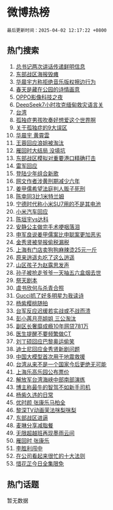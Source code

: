 # 微博热榜

`最后更新时间：2025-04-02 12:17:22 +0800`

## 热门搜索

1. [总书记两次讲话传递鲜明信息](https://m.weibo.cn/search?containerid=100103type%3D1%26t%3D10%26q%3D%23%E6%80%BB%E4%B9%A6%E8%AE%B0%E4%B8%A4%E6%AC%A1%E8%AE%B2%E8%AF%9D%E4%BC%A0%E9%80%92%E9%B2%9C%E6%98%8E%E4%BF%A1%E6%81%AF%23&stream_entry_id=51&isnewpage=1&extparam=seat%3D1%26cate%3D10103%26stream_entry_id%3D51%26c_type%3D51%26filter_type%3Drealtimehot%26q%3D%2523%25E6%2580%25BB%25E4%25B9%25A6%25E8%25AE%25B0%25E4%25B8%25A4%25E6%25AC%25A1%25E8%25AE%25B2%25E8%25AF%259D%25E4%25BC%25A0%25E9%2580%2592%25E9%25B2%259C%25E6%2598%258E%25E4%25BF%25A1%25E6%2581%25AF%2523%26pos%3D0%26dgr%3D0%26display_time%3D1743567441%26pre_seqid%3D174356744101701448650141)
1. [东部战区海报毁瘫](https://m.weibo.cn/search?containerid=100103type%3D1%26t%3D10%26q%3D%23%E4%B8%9C%E9%83%A8%E6%88%98%E5%8C%BA%E6%B5%B7%E6%8A%A5%E6%AF%81%E7%98%AB%23&stream_entry_id=31&isnewpage=1&extparam=seat%3D1%26cate%3D5001%26stream_entry_id%3D31%26pos%3D0%26lcate%3D5001%26realpos%3D1%26flag%3D1%26band_rank%3D1%26filter_type%3Drealtimehot%26q%3D%2523%25E4%25B8%259C%25E9%2583%25A8%25E6%2588%2598%25E5%258C%25BA%25E6%25B5%25B7%25E6%258A%25A5%25E6%25AF%2581%25E7%2598%25AB%2523%26c_type%3D31%26dgr%3D0%26display_time%3D1743567441%26pre_seqid%3D174356744101701448650141)
1. [华晨宇方称拒绝音乐版权擦边行为](https://m.weibo.cn/search?containerid=100103type%3D1%26t%3D10%26q%3D%23%E5%8D%8E%E6%99%A8%E5%AE%87%E6%96%B9%E7%A7%B0%E6%8B%92%E7%BB%9D%E9%9F%B3%E4%B9%90%E7%89%88%E6%9D%83%E6%93%A6%E8%BE%B9%E8%A1%8C%E4%B8%BA%23&stream_entry_id=31&isnewpage=1&extparam=seat%3D1%26cate%3D5001%26stream_entry_id%3D31%26pos%3D1%26lcate%3D5001%26realpos%3D2%26flag%3D1%26band_rank%3D2%26filter_type%3Drealtimehot%26q%3D%2523%25E5%258D%258E%25E6%2599%25A8%25E5%25AE%2587%25E6%2596%25B9%25E7%25A7%25B0%25E6%258B%2592%25E7%25BB%259D%25E9%259F%25B3%25E4%25B9%2590%25E7%2589%2588%25E6%259D%2583%25E6%2593%25A6%25E8%25BE%25B9%25E8%25A1%258C%25E4%25B8%25BA%2523%26c_type%3D31%26dgr%3D0%26display_time%3D1743567441%26pre_seqid%3D174356744101701448650141)
1. [春天是藏在公园的诗情画意](https://m.weibo.cn/search?containerid=100103type%3D1%26t%3D10%26q%3D%23%E6%98%A5%E5%A4%A9%E6%98%AF%E8%97%8F%E5%9C%A8%E5%85%AC%E5%9B%AD%E7%9A%84%E8%AF%97%E6%83%85%E7%94%BB%E6%84%8F%23&stream_entry_id=31&isnewpage=1&extparam=seat%3D1%26cate%3D5001%26stream_entry_id%3D31%26pos%3D2%26lcate%3D5001%26realpos%3D3%26flag%3D0%26band_rank%3D3%26filter_type%3Drealtimehot%26q%3D%2523%25E6%2598%25A5%25E5%25A4%25A9%25E6%2598%25AF%25E8%2597%258F%25E5%259C%25A8%25E5%2585%25AC%25E5%259B%25AD%25E7%259A%2584%25E8%25AF%2597%25E6%2583%2585%25E7%2594%25BB%25E6%2584%258F%2523%26c_type%3D31%26dgr%3D0%26display_time%3D1743567441%26pre_seqid%3D174356744101701448650141)
1. [OPPO影像科技之夜](https://m.weibo.cn/search?containerid=100103type%3D1%26t%3D10%26q%3D%23OPPO%E5%BD%B1%E5%83%8F%E7%A7%91%E6%8A%80%E4%B9%8B%E5%A4%9C%23&stream_entry_id=31&isnewpage=1&extparam=seat%3D1%26adid%3D281694%26cate%3D5001%26is_ad_pos%3D1%26stream_entry_id%3D31%26pos%3D3%26lcate%3D5001%26topic_ad%3D1%26band_rank%3D4%26filter_type%3Drealtimehot%26q%3D%2523OPPO%25E5%25BD%25B1%25E5%2583%258F%25E7%25A7%2591%25E6%258A%2580%25E4%25B9%258B%25E5%25A4%259C%2523%26c_type%3D31%26dgr%3D0%26display_time%3D1743567441%26pre_seqid%3D174356744101701448650141)
1. [DeepSeek7小时攻克缅甸救灾语言关](https://m.weibo.cn/search?containerid=100103type%3D1%26t%3D10%26q%3D%23DeepSeek7%E5%B0%8F%E6%97%B6%E6%94%BB%E5%85%8B%E7%BC%85%E7%94%B8%E6%95%91%E7%81%BE%E8%AF%AD%E8%A8%80%E5%85%B3%23&stream_entry_id=31&isnewpage=1&extparam=seat%3D1%26cate%3D5001%26stream_entry_id%3D31%26pos%3D4%26lcate%3D5001%26realpos%3D4%26flag%3D1%26band_rank%3D4%26filter_type%3Drealtimehot%26q%3D%2523DeepSeek7%25E5%25B0%258F%25E6%2597%25B6%25E6%2594%25BB%25E5%2585%258B%25E7%25BC%2585%25E7%2594%25B8%25E6%2595%2591%25E7%2581%25BE%25E8%25AF%25AD%25E8%25A8%2580%25E5%2585%25B3%2523%26c_type%3D31%26dgr%3D0%26display_time%3D1743567441%26pre_seqid%3D174356744101701448650141)
1. [台湾](https://m.weibo.cn/search?containerid=100103type%3D1%26t%3D10%26q%3D%E5%8F%B0%E6%B9%BE&stream_entry_id=31&isnewpage=1&extparam=seat%3D1%26cate%3D5001%26stream_entry_id%3D31%26pos%3D5%26lcate%3D5001%26realpos%3D5%26flag%3D0%26band_rank%3D5%26filter_type%3Drealtimehot%26q%3D%25E5%258F%25B0%25E6%25B9%25BE%26c_type%3D31%26dgr%3D0%26display_time%3D1743567441%26pre_seqid%3D174356744101701448650141)
1. [孤独症男孩吹奏好想爱这个世界啊](https://m.weibo.cn/search?containerid=100103type%3D1%26t%3D10%26q%3D%23%E5%AD%A4%E7%8B%AC%E7%97%87%E7%94%B7%E5%AD%A9%E5%90%B9%E5%A5%8F%E5%A5%BD%E6%83%B3%E7%88%B1%E8%BF%99%E4%B8%AA%E4%B8%96%E7%95%8C%E5%95%8A%23&stream_entry_id=31&isnewpage=1&extparam=seat%3D1%26cate%3D5001%26stream_entry_id%3D31%26pos%3D6%26lcate%3D5001%26realpos%3D6%26flag%3D0%26band_rank%3D6%26filter_type%3Drealtimehot%26q%3D%2523%25E5%25AD%25A4%25E7%258B%25AC%25E7%2597%2587%25E7%2594%25B7%25E5%25AD%25A9%25E5%2590%25B9%25E5%25A5%258F%25E5%25A5%25BD%25E6%2583%25B3%25E7%2588%25B1%25E8%25BF%2599%25E4%25B8%25AA%25E4%25B8%2596%25E7%2595%258C%25E5%2595%258A%2523%26c_type%3D31%26dgr%3D0%26display_time%3D1743567441%26pre_seqid%3D174356744101701448650141)
1. [关于孤独症的9大误区](https://m.weibo.cn/search?containerid=100103type%3D1%26t%3D10%26q%3D%23%E5%85%B3%E4%BA%8E%E5%AD%A4%E7%8B%AC%E7%97%87%E7%9A%849%E5%A4%A7%E8%AF%AF%E5%8C%BA%23&stream_entry_id=31&isnewpage=1&extparam=seat%3D1%26adid%3D281828%26cate%3D5001%26is_ad_pos%3D1%26stream_entry_id%3D31%26pos%3D7%26lcate%3D5001%26band_rank%3D7%26filter_type%3Drealtimehot%26q%3D%2523%25E5%2585%25B3%25E4%25BA%258E%25E5%25AD%25A4%25E7%258B%25AC%25E7%2597%2587%25E7%259A%25849%25E5%25A4%25A7%25E8%25AF%25AF%25E5%258C%25BA%2523%26c_type%3D31%26dgr%3D0%26display_time%3D1743567441%26pre_seqid%3D174356744101701448650141)
1. [华晨宇 黄霄雲](https://m.weibo.cn/search?containerid=100103type%3D1%26t%3D10%26q%3D%E5%8D%8E%E6%99%A8%E5%AE%87+%E9%BB%84%E9%9C%84%E9%9B%B2&stream_entry_id=31&isnewpage=1&extparam=seat%3D1%26cate%3D5001%26stream_entry_id%3D31%26pos%3D8%26lcate%3D5001%26realpos%3D7%26flag%3D1%26band_rank%3D7%26filter_type%3Drealtimehot%26q%3D%25E5%258D%258E%25E6%2599%25A8%25E5%25AE%2587%2520%25E9%25BB%2584%25E9%259C%2584%25E9%259B%25B2%26c_type%3D31%26dgr%3D0%26display_time%3D1743567441%26pre_seqid%3D174356744101701448650141)
1. [王蓉回应浪姐被淘汰](https://m.weibo.cn/search?containerid=100103type%3D1%26t%3D10%26q%3D%E7%8E%8B%E8%93%89%E5%9B%9E%E5%BA%94%E6%B5%AA%E5%A7%90%E8%A2%AB%E6%B7%98%E6%B1%B0&stream_entry_id=31&isnewpage=1&extparam=seat%3D1%26cate%3D5001%26stream_entry_id%3D31%26pos%3D9%26lcate%3D5001%26realpos%3D8%26flag%3D2%26band_rank%3D8%26filter_type%3Drealtimehot%26q%3D%25E7%258E%258B%25E8%2593%2589%25E5%259B%259E%25E5%25BA%2594%25E6%25B5%25AA%25E5%25A7%2590%25E8%25A2%25AB%25E6%25B7%2598%25E6%25B1%25B0%26c_type%3D31%26dgr%3D0%26display_time%3D1743567441%26pre_seqid%3D174356744101701448650141)
1. [雁回时大结局 没填坑](https://m.weibo.cn/search?containerid=100103type%3D1%26t%3D10%26q%3D%E9%9B%81%E5%9B%9E%E6%97%B6%E5%A4%A7%E7%BB%93%E5%B1%80+%E6%B2%A1%E5%A1%AB%E5%9D%91&stream_entry_id=31&isnewpage=1&extparam=seat%3D1%26cate%3D5001%26stream_entry_id%3D31%26pos%3D10%26lcate%3D5001%26realpos%3D9%26flag%3D1%26band_rank%3D9%26filter_type%3Drealtimehot%26q%3D%25E9%259B%2581%25E5%259B%259E%25E6%2597%25B6%25E5%25A4%25A7%25E7%25BB%2593%25E5%25B1%2580%2520%25E6%25B2%25A1%25E5%25A1%25AB%25E5%259D%2591%26c_type%3D31%26dgr%3D0%26display_time%3D1743567441%26pre_seqid%3D174356744101701448650141)
1. [东部战区模拟对重要港口精确打击](https://m.weibo.cn/search?containerid=100103type%3D1%26t%3D10%26q%3D%23%E4%B8%9C%E9%83%A8%E6%88%98%E5%8C%BA%E6%A8%A1%E6%8B%9F%E5%AF%B9%E9%87%8D%E8%A6%81%E6%B8%AF%E5%8F%A3%E7%B2%BE%E7%A1%AE%E6%89%93%E5%87%BB%23&stream_entry_id=31&isnewpage=1&extparam=seat%3D1%26cate%3D5001%26stream_entry_id%3D31%26pos%3D11%26lcate%3D5001%26realpos%3D10%26flag%3D0%26band_rank%3D10%26filter_type%3Drealtimehot%26q%3D%2523%25E4%25B8%259C%25E9%2583%25A8%25E6%2588%2598%25E5%258C%25BA%25E6%25A8%25A1%25E6%258B%259F%25E5%25AF%25B9%25E9%2587%258D%25E8%25A6%2581%25E6%25B8%25AF%25E5%258F%25A3%25E7%25B2%25BE%25E7%25A1%25AE%25E6%2589%2593%25E5%2587%25BB%2523%26c_type%3D31%26dgr%3D0%26display_time%3D1743567441%26pre_seqid%3D174356744101701448650141)
1. [雷军回应](https://m.weibo.cn/search?containerid=100103type%3D1%26t%3D10%26q%3D%E9%9B%B7%E5%86%9B%E5%9B%9E%E5%BA%94&stream_entry_id=31&isnewpage=1&extparam=seat%3D1%26cate%3D5001%26stream_entry_id%3D31%26pos%3D12%26lcate%3D5001%26realpos%3D11%26flag%3D2%26band_rank%3D11%26filter_type%3Drealtimehot%26q%3D%25E9%259B%25B7%25E5%2586%259B%25E5%259B%259E%25E5%25BA%2594%26c_type%3D31%26dgr%3D0%26display_time%3D1743567441%26pre_seqid%3D174356744101701448650141)
1. [登陆少年组合新歌](https://m.weibo.cn/search?containerid=100103type%3D1%26t%3D10%26q%3D%23%E7%99%BB%E9%99%86%E5%B0%91%E5%B9%B4%E7%BB%84%E5%90%88%E6%96%B0%E6%AD%8C%23&stream_entry_id=31&isnewpage=1&extparam=seat%3D1%26cate%3D5001%26stream_entry_id%3D31%26pos%3D13%26lcate%3D5001%26realpos%3D12%26flag%3D1%26band_rank%3D12%26filter_type%3Drealtimehot%26q%3D%2523%25E7%2599%25BB%25E9%2599%2586%25E5%25B0%2591%25E5%25B9%25B4%25E7%25BB%2584%25E5%2590%2588%25E6%2596%25B0%25E6%25AD%258C%2523%26c_type%3D31%26dgr%3D0%26display_time%3D1743567441%26pre_seqid%3D174356744101701448650141)
1. [网文作者涉黄刑期减少六年](https://m.weibo.cn/search?containerid=100103type%3D1%26t%3D10%26q%3D%23%E7%BD%91%E6%96%87%E4%BD%9C%E8%80%85%E6%B6%89%E9%BB%84%E5%88%91%E6%9C%9F%E5%87%8F%E5%B0%91%E5%85%AD%E5%B9%B4%23&stream_entry_id=31&isnewpage=1&extparam=seat%3D1%26cate%3D5001%26stream_entry_id%3D31%26pos%3D14%26lcate%3D5001%26realpos%3D13%26flag%3D1%26band_rank%3D13%26filter_type%3Drealtimehot%26q%3D%2523%25E7%25BD%2591%25E6%2596%2587%25E4%25BD%259C%25E8%2580%2585%25E6%25B6%2589%25E9%25BB%2584%25E5%2588%2591%25E6%259C%259F%25E5%2587%258F%25E5%25B0%2591%25E5%2585%25AD%25E5%25B9%25B4%2523%26c_type%3D31%26dgr%3D0%26display_time%3D1743567441%26pre_seqid%3D174356744101701448650141)
1. [姜甲儒希望法庭判人贩子死刑](https://m.weibo.cn/search?containerid=100103type%3D1%26t%3D10%26q%3D%23%E5%A7%9C%E7%94%B2%E5%84%92%E5%B8%8C%E6%9C%9B%E6%B3%95%E5%BA%AD%E5%88%A4%E4%BA%BA%E8%B4%A9%E5%AD%90%E6%AD%BB%E5%88%91%23&stream_entry_id=31&isnewpage=1&extparam=seat%3D1%26cate%3D5001%26stream_entry_id%3D31%26pos%3D15%26lcate%3D5001%26realpos%3D14%26flag%3D1%26band_rank%3D14%26filter_type%3Drealtimehot%26q%3D%2523%25E5%25A7%259C%25E7%2594%25B2%25E5%2584%2592%25E5%25B8%258C%25E6%259C%259B%25E6%25B3%2595%25E5%25BA%25AD%25E5%2588%25A4%25E4%25BA%25BA%25E8%25B4%25A9%25E5%25AD%2590%25E6%25AD%25BB%25E5%2588%2591%2523%26c_type%3D31%26dgr%3D0%26display_time%3D1743567441%26pre_seqid%3D174356744101701448650141)
1. [陈幸同3比1米特兰姆](https://m.weibo.cn/search?containerid=100103type%3D1%26t%3D10%26q%3D%23%E9%99%88%E5%B9%B8%E5%90%8C3%E6%AF%941%E7%B1%B3%E7%89%B9%E5%85%B0%E5%A7%86%23&stream_entry_id=31&isnewpage=1&extparam=seat%3D1%26cate%3D5001%26stream_entry_id%3D31%26pos%3D16%26lcate%3D5001%26realpos%3D15%26flag%3D1%26band_rank%3D15%26filter_type%3Drealtimehot%26q%3D%2523%25E9%2599%2588%25E5%25B9%25B8%25E5%2590%258C3%25E6%25AF%25941%25E7%25B1%25B3%25E7%2589%25B9%25E5%2585%25B0%25E5%25A7%2586%2523%26c_type%3D31%26dgr%3D0%26display_time%3D1743567441%26pre_seqid%3D174356744101701448650141)
1. [宁德时代称小米SU7用的不是其电池](https://m.weibo.cn/search?containerid=100103type%3D1%26t%3D10%26q%3D%23%E5%AE%81%E5%BE%B7%E6%97%B6%E4%BB%A3%E7%A7%B0%E5%B0%8F%E7%B1%B3SU7%E7%94%A8%E7%9A%84%E4%B8%8D%E6%98%AF%E5%85%B6%E7%94%B5%E6%B1%A0%23&stream_entry_id=31&isnewpage=1&extparam=seat%3D1%26cate%3D5001%26stream_entry_id%3D31%26pos%3D17%26lcate%3D5001%26realpos%3D16%26flag%3D1%26band_rank%3D16%26filter_type%3Drealtimehot%26q%3D%2523%25E5%25AE%2581%25E5%25BE%25B7%25E6%2597%25B6%25E4%25BB%25A3%25E7%25A7%25B0%25E5%25B0%258F%25E7%25B1%25B3SU7%25E7%2594%25A8%25E7%259A%2584%25E4%25B8%258D%25E6%2598%25AF%25E5%2585%25B6%25E7%2594%25B5%25E6%25B1%25A0%2523%26c_type%3D31%26dgr%3D0%26display_time%3D1743567441%26pre_seqid%3D174356744101701448650141)
1. [小米汽车回应](https://m.weibo.cn/search?containerid=100103type%3D1%26t%3D10%26q%3D%E5%B0%8F%E7%B1%B3%E6%B1%BD%E8%BD%A6%E5%9B%9E%E5%BA%94&stream_entry_id=31&isnewpage=1&extparam=seat%3D1%26cate%3D5001%26stream_entry_id%3D31%26pos%3D18%26lcate%3D5001%26realpos%3D17%26flag%3D2%26band_rank%3D17%26filter_type%3Drealtimehot%26q%3D%25E5%25B0%258F%25E7%25B1%25B3%25E6%25B1%25BD%25E8%25BD%25A6%25E5%259B%259E%25E5%25BA%2594%26c_type%3D31%26dgr%3D0%26display_time%3D1743567441%26pre_seqid%3D174356744101701448650141)
1. [陈垣宇vs达科](https://m.weibo.cn/search?containerid=100103type%3D1%26t%3D10%26q%3D%23%E9%99%88%E5%9E%A3%E5%AE%87vs%E8%BE%BE%E7%A7%91%23&stream_entry_id=31&isnewpage=1&extparam=seat%3D1%26cate%3D5001%26stream_entry_id%3D31%26pos%3D19%26lcate%3D5001%26realpos%3D18%26flag%3D1%26band_rank%3D18%26filter_type%3Drealtimehot%26q%3D%2523%25E9%2599%2588%25E5%259E%25A3%25E5%25AE%2587vs%25E8%25BE%25BE%25E7%25A7%2591%2523%26c_type%3D31%26dgr%3D0%26display_time%3D1743567441%26pre_seqid%3D174356744101701448650141)
1. [安静公主做完手术哽咽落泪](https://m.weibo.cn/search?containerid=100103type%3D1%26t%3D10%26q%3D%23%E5%AE%89%E9%9D%99%E5%85%AC%E4%B8%BB%E5%81%9A%E5%AE%8C%E6%89%8B%E6%9C%AF%E5%93%BD%E5%92%BD%E8%90%BD%E6%B3%AA%23&stream_entry_id=31&isnewpage=1&extparam=seat%3D1%26cate%3D5001%26stream_entry_id%3D31%26pos%3D20%26lcate%3D5001%26realpos%3D19%26flag%3D1%26band_rank%3D19%26filter_type%3Drealtimehot%26q%3D%2523%25E5%25AE%2589%25E9%259D%2599%25E5%2585%25AC%25E4%25B8%25BB%25E5%2581%259A%25E5%25AE%258C%25E6%2589%258B%25E6%259C%25AF%25E5%2593%25BD%25E5%2592%25BD%25E8%2590%25BD%25E6%25B3%25AA%2523%26c_type%3D31%26dgr%3D0%26display_time%3D1743567441%26pre_seqid%3D174356744101701448650141)
1. [申军良说姜甲儒案比申聪案更加恶劣](https://m.weibo.cn/search?containerid=100103type%3D1%26t%3D10%26q%3D%23%E7%94%B3%E5%86%9B%E8%89%AF%E8%AF%B4%E5%A7%9C%E7%94%B2%E5%84%92%E6%A1%88%E6%AF%94%E7%94%B3%E8%81%AA%E6%A1%88%E6%9B%B4%E5%8A%A0%E6%81%B6%E5%8A%A3%23&stream_entry_id=31&isnewpage=1&extparam=seat%3D1%26cate%3D5001%26stream_entry_id%3D31%26pos%3D21%26lcate%3D5001%26realpos%3D20%26flag%3D1%26band_rank%3D20%26filter_type%3Drealtimehot%26q%3D%2523%25E7%2594%25B3%25E5%2586%259B%25E8%2589%25AF%25E8%25AF%25B4%25E5%25A7%259C%25E7%2594%25B2%25E5%2584%2592%25E6%25A1%2588%25E6%25AF%2594%25E7%2594%25B3%25E8%2581%25AA%25E6%25A1%2588%25E6%259B%25B4%25E5%258A%25A0%25E6%2581%25B6%25E5%258A%25A3%2523%26c_type%3D31%26dgr%3D0%26display_time%3D1743567441%26pre_seqid%3D174356744101701448650141)
1. [金秀贤被举报偷税漏税](https://m.weibo.cn/search?containerid=100103type%3D1%26t%3D10%26q%3D%23%E9%87%91%E7%A7%80%E8%B4%A4%E8%A2%AB%E4%B8%BE%E6%8A%A5%E5%81%B7%E7%A8%8E%E6%BC%8F%E7%A8%8E%23&stream_entry_id=31&isnewpage=1&extparam=seat%3D1%26cate%3D5001%26stream_entry_id%3D31%26pos%3D22%26lcate%3D5001%26realpos%3D21%26flag%3D2%26band_rank%3D21%26filter_type%3Drealtimehot%26q%3D%2523%25E9%2587%2591%25E7%25A7%2580%25E8%25B4%25A4%25E8%25A2%25AB%25E4%25B8%25BE%25E6%258A%25A5%25E5%2581%25B7%25E7%25A8%258E%25E6%25BC%258F%25E7%25A8%258E%2523%26c_type%3D31%26dgr%3D0%26display_time%3D1743567441%26pre_seqid%3D174356744101701448650141)
1. [上海有门店卖狗狗麻辣烫25元一斤](https://m.weibo.cn/search?containerid=100103type%3D1%26t%3D10%26q%3D%23%E4%B8%8A%E6%B5%B7%E6%9C%89%E9%97%A8%E5%BA%97%E5%8D%96%E7%8B%97%E7%8B%97%E9%BA%BB%E8%BE%A3%E7%83%AB25%E5%85%83%E4%B8%80%E6%96%A4%23&stream_entry_id=31&isnewpage=1&extparam=seat%3D1%26cate%3D5001%26stream_entry_id%3D31%26pos%3D23%26lcate%3D5001%26realpos%3D22%26flag%3D2%26band_rank%3D22%26filter_type%3Drealtimehot%26q%3D%2523%25E4%25B8%258A%25E6%25B5%25B7%25E6%259C%2589%25E9%2597%25A8%25E5%25BA%2597%25E5%258D%2596%25E7%258B%2597%25E7%258B%2597%25E9%25BA%25BB%25E8%25BE%25A3%25E7%2583%25AB25%25E5%2585%2583%25E4%25B8%2580%25E6%2596%25A4%2523%26c_type%3D31%26dgr%3D0%26display_time%3D1743567441%26pre_seqid%3D174356744101701448650141)
1. [原来逍遥丸吃了这么逍遥](https://m.weibo.cn/search?containerid=100103type%3D1%26t%3D10%26q%3D%E5%8E%9F%E6%9D%A5%E9%80%8D%E9%81%A5%E4%B8%B8%E5%90%83%E4%BA%86%E8%BF%99%E4%B9%88%E9%80%8D%E9%81%A5&stream_entry_id=31&isnewpage=1&extparam=seat%3D1%26cate%3D5001%26stream_entry_id%3D31%26pos%3D24%26lcate%3D5001%26realpos%3D23%26flag%3D1%26band_rank%3D23%26filter_type%3Drealtimehot%26q%3D%25E5%258E%259F%25E6%259D%25A5%25E9%2580%258D%25E9%2581%25A5%25E4%25B8%25B8%25E5%2590%2583%25E4%25BA%2586%25E8%25BF%2599%25E4%25B9%2588%25E9%2580%258D%25E9%2581%25A5%26c_type%3D31%26dgr%3D0%26display_time%3D1743567441%26pre_seqid%3D174356744101701448650141)
1. [山区孩子为赵露思发声](https://m.weibo.cn/search?containerid=100103type%3D1%26t%3D10%26q%3D%23%E5%B1%B1%E5%8C%BA%E5%AD%A9%E5%AD%90%E4%B8%BA%E8%B5%B5%E9%9C%B2%E6%80%9D%E5%8F%91%E5%A3%B0%23&stream_entry_id=31&isnewpage=1&extparam=seat%3D1%26cate%3D5001%26stream_entry_id%3D31%26pos%3D25%26lcate%3D5001%26realpos%3D24%26flag%3D0%26band_rank%3D24%26filter_type%3Drealtimehot%26q%3D%2523%25E5%25B1%25B1%25E5%258C%25BA%25E5%25AD%25A9%25E5%25AD%2590%25E4%25B8%25BA%25E8%25B5%25B5%25E9%259C%25B2%25E6%2580%259D%25E5%258F%2591%25E5%25A3%25B0%2523%26c_type%3D31%26dgr%3D0%26display_time%3D1743567441%26pre_seqid%3D174356744101701448650141)
1. [孙子被抢走爷爷一天抽五六盒烟去世](https://m.weibo.cn/search?containerid=100103type%3D1%26t%3D10%26q%3D%23%E5%AD%99%E5%AD%90%E8%A2%AB%E6%8A%A2%E8%B5%B0%E7%88%B7%E7%88%B7%E4%B8%80%E5%A4%A9%E6%8A%BD%E4%BA%94%E5%85%AD%E7%9B%92%E7%83%9F%E5%8E%BB%E4%B8%96%23&stream_entry_id=31&isnewpage=1&extparam=seat%3D1%26cate%3D5001%26stream_entry_id%3D31%26pos%3D26%26lcate%3D5001%26realpos%3D25%26flag%3D0%26band_rank%3D25%26filter_type%3Drealtimehot%26q%3D%2523%25E5%25AD%2599%25E5%25AD%2590%25E8%25A2%25AB%25E6%258A%25A2%25E8%25B5%25B0%25E7%2588%25B7%25E7%2588%25B7%25E4%25B8%2580%25E5%25A4%25A9%25E6%258A%25BD%25E4%25BA%2594%25E5%2585%25AD%25E7%259B%2592%25E7%2583%259F%25E5%258E%25BB%25E4%25B8%2596%2523%26c_type%3D31%26dgr%3D0%26display_time%3D1743567441%26pre_seqid%3D174356744101701448650141)
1. [祭天剧本](https://m.weibo.cn/search?containerid=100103type%3D1%26t%3D10%26q%3D%E7%A5%AD%E5%A4%A9%E5%89%A7%E6%9C%AC&stream_entry_id=31&isnewpage=1&extparam=seat%3D1%26cate%3D5001%26stream_entry_id%3D31%26pos%3D27%26lcate%3D5001%26realpos%3D26%26flag%3D1%26band_rank%3D26%26filter_type%3Drealtimehot%26q%3D%25E7%25A5%25AD%25E5%25A4%25A9%25E5%2589%25A7%25E6%259C%25AC%26c_type%3D31%26dgr%3D0%26display_time%3D1743567441%26pre_seqid%3D174356744101701448650141)
1. [虞书欣何与杀青合照](https://m.weibo.cn/search?containerid=100103type%3D1%26t%3D10%26q%3D%23%E8%99%9E%E4%B9%A6%E6%AC%A3%E4%BD%95%E4%B8%8E%E6%9D%80%E9%9D%92%E5%90%88%E7%85%A7%23&stream_entry_id=31&isnewpage=1&extparam=seat%3D1%26cate%3D5001%26stream_entry_id%3D31%26pos%3D28%26lcate%3D5001%26realpos%3D27%26flag%3D1%26band_rank%3D27%26filter_type%3Drealtimehot%26q%3D%2523%25E8%2599%259E%25E4%25B9%25A6%25E6%25AC%25A3%25E4%25BD%2595%25E4%25B8%258E%25E6%259D%2580%25E9%259D%2592%25E5%2590%2588%25E7%2585%25A7%2523%26c_type%3D31%26dgr%3D0%26display_time%3D1743567441%26pre_seqid%3D174356744101701448650141)
1. [Gucci抓了好多明星为我读诗](https://m.weibo.cn/search?containerid=100103type%3D1%26t%3D10%26q%3D%23Gucci%E6%8A%93%E4%BA%86%E5%A5%BD%E5%A4%9A%E6%98%8E%E6%98%9F%E4%B8%BA%E6%88%91%E8%AF%BB%E8%AF%97%23&stream_entry_id=31&isnewpage=1&extparam=seat%3D1%26cate%3D5001%26stream_entry_id%3D31%26pos%3D29%26lcate%3D5001%26realpos%3D28%26flag%3D1%26band_rank%3D28%26filter_type%3Drealtimehot%26q%3D%2523Gucci%25E6%258A%2593%25E4%25BA%2586%25E5%25A5%25BD%25E5%25A4%259A%25E6%2598%258E%25E6%2598%259F%25E4%25B8%25BA%25E6%2588%2591%25E8%25AF%25BB%25E8%25AF%2597%2523%26c_type%3D31%26dgr%3D0%26display_time%3D1743567441%26pre_seqid%3D174356744101701448650141)
1. [杨紫樱桃随拍](https://m.weibo.cn/search?containerid=100103type%3D1%26t%3D10%26q%3D%23%E6%9D%A8%E7%B4%AB%E6%A8%B1%E6%A1%83%E9%9A%8F%E6%8B%8D%23&stream_entry_id=31&isnewpage=1&extparam=seat%3D1%26cate%3D5001%26stream_entry_id%3D31%26pos%3D30%26lcate%3D5001%26realpos%3D29%26flag%3D1%26band_rank%3D29%26filter_type%3Drealtimehot%26q%3D%2523%25E6%259D%25A8%25E7%25B4%25AB%25E6%25A8%25B1%25E6%25A1%2583%25E9%259A%258F%25E6%258B%258D%2523%26c_type%3D31%26dgr%3D0%26display_time%3D1743567441%26pre_seqid%3D174356744101701448650141)
1. [台军反应迟缓若实战或不战而溃](https://m.weibo.cn/search?containerid=100103type%3D1%26t%3D10%26q%3D%23%E5%8F%B0%E5%86%9B%E5%8F%8D%E5%BA%94%E8%BF%9F%E7%BC%93%E8%8B%A5%E5%AE%9E%E6%88%98%E6%88%96%E4%B8%8D%E6%88%98%E8%80%8C%E6%BA%83%23&stream_entry_id=31&isnewpage=1&extparam=seat%3D1%26cate%3D5001%26stream_entry_id%3D31%26pos%3D31%26lcate%3D5001%26realpos%3D30%26flag%3D1%26band_rank%3D30%26filter_type%3Drealtimehot%26q%3D%2523%25E5%258F%25B0%25E5%2586%259B%25E5%258F%258D%25E5%25BA%2594%25E8%25BF%259F%25E7%25BC%2593%25E8%258B%25A5%25E5%25AE%259E%25E6%2588%2598%25E6%2588%2596%25E4%25B8%258D%25E6%2588%2598%25E8%2580%258C%25E6%25BA%2583%2523%26c_type%3D31%26dgr%3D0%26display_time%3D1743567441%26pre_seqid%3D174356744101701448650141)
1. [彭小苒月亮姐姐 三公淘汰](https://m.weibo.cn/search?containerid=100103type%3D1%26t%3D10%26q%3D%E5%BD%AD%E5%B0%8F%E8%8B%92%E6%9C%88%E4%BA%AE%E5%A7%90%E5%A7%90+%E4%B8%89%E5%85%AC%E6%B7%98%E6%B1%B0&stream_entry_id=31&isnewpage=1&extparam=seat%3D1%26cate%3D5001%26stream_entry_id%3D31%26pos%3D32%26lcate%3D5001%26realpos%3D31%26flag%3D0%26band_rank%3D31%26filter_type%3Drealtimehot%26q%3D%25E5%25BD%25AD%25E5%25B0%258F%25E8%258B%2592%25E6%259C%2588%25E4%25BA%25AE%25E5%25A7%2590%25E5%25A7%2590%2520%25E4%25B8%2589%25E5%2585%25AC%25E6%25B7%2598%25E6%25B1%25B0%26c_type%3D31%26dgr%3D0%26display_time%3D1743567441%26pre_seqid%3D174356744101701448650141)
1. [副区长奢靡成瘾10年网贷781万](https://m.weibo.cn/search?containerid=100103type%3D1%26t%3D10%26q%3D%23%E5%89%AF%E5%8C%BA%E9%95%BF%E5%A5%A2%E9%9D%A1%E6%88%90%E7%98%BE10%E5%B9%B4%E7%BD%91%E8%B4%B7781%E4%B8%87%23&stream_entry_id=31&isnewpage=1&extparam=seat%3D1%26cate%3D5001%26stream_entry_id%3D31%26pos%3D33%26lcate%3D5001%26realpos%3D32%26flag%3D0%26band_rank%3D32%26filter_type%3Drealtimehot%26q%3D%2523%25E5%2589%25AF%25E5%258C%25BA%25E9%2595%25BF%25E5%25A5%25A2%25E9%259D%25A1%25E6%2588%2590%25E7%2598%25BE10%25E5%25B9%25B4%25E7%25BD%2591%25E8%25B4%25B7781%25E4%25B8%2587%2523%26c_type%3D31%26dgr%3D0%26display_time%3D1743567441%26pre_seqid%3D174356744101701448650141)
1. [医生提醒不要频繁做CT](https://m.weibo.cn/search?containerid=100103type%3D1%26t%3D10%26q%3D%23%E5%8C%BB%E7%94%9F%E6%8F%90%E9%86%92%E4%B8%8D%E8%A6%81%E9%A2%91%E7%B9%81%E5%81%9ACT%23&stream_entry_id=31&isnewpage=1&extparam=seat%3D1%26cate%3D5001%26stream_entry_id%3D31%26pos%3D34%26lcate%3D5001%26realpos%3D33%26flag%3D1%26band_rank%3D33%26filter_type%3Drealtimehot%26q%3D%2523%25E5%258C%25BB%25E7%2594%259F%25E6%258F%2590%25E9%2586%2592%25E4%25B8%258D%25E8%25A6%2581%25E9%25A2%2591%25E7%25B9%2581%25E5%2581%259ACT%2523%26c_type%3D31%26dgr%3D0%26display_time%3D1743567441%26pre_seqid%3D174356744101701448650141)
1. [刘丁硕回应巴黎奥运偷笑](https://m.weibo.cn/search?containerid=100103type%3D1%26t%3D10%26q%3D%23%E5%88%98%E4%B8%81%E7%A1%95%E5%9B%9E%E5%BA%94%E5%B7%B4%E9%BB%8E%E5%A5%A5%E8%BF%90%E5%81%B7%E7%AC%91%23&stream_entry_id=31&isnewpage=1&extparam=seat%3D1%26cate%3D5001%26stream_entry_id%3D31%26pos%3D35%26lcate%3D5001%26realpos%3D34%26flag%3D0%26band_rank%3D34%26filter_type%3Drealtimehot%26q%3D%2523%25E5%2588%2598%25E4%25B8%2581%25E7%25A1%2595%25E5%259B%259E%25E5%25BA%2594%25E5%25B7%25B4%25E9%25BB%258E%25E5%25A5%25A5%25E8%25BF%2590%25E5%2581%25B7%25E7%25AC%2591%2523%26c_type%3D31%26dgr%3D0%26display_time%3D1743567441%26pre_seqid%3D174356744101701448650141)
1. [迪士尼回应金秀贤新剧问题](https://m.weibo.cn/search?containerid=100103type%3D1%26t%3D10%26q%3D%23%E8%BF%AA%E5%A3%AB%E5%B0%BC%E5%9B%9E%E5%BA%94%E9%87%91%E7%A7%80%E8%B4%A4%E6%96%B0%E5%89%A7%E9%97%AE%E9%A2%98%23&stream_entry_id=31&isnewpage=1&extparam=seat%3D1%26cate%3D5001%26stream_entry_id%3D31%26pos%3D36%26lcate%3D5001%26realpos%3D35%26flag%3D0%26band_rank%3D35%26filter_type%3Drealtimehot%26q%3D%2523%25E8%25BF%25AA%25E5%25A3%25AB%25E5%25B0%25BC%25E5%259B%259E%25E5%25BA%2594%25E9%2587%2591%25E7%25A7%2580%25E8%25B4%25A4%25E6%2596%25B0%25E5%2589%25A7%25E9%2597%25AE%25E9%25A2%2598%2523%26c_type%3D31%26dgr%3D0%26display_time%3D1743567441%26pre_seqid%3D174356744101701448650141)
1. [中国大模型首次用于地震救援](https://m.weibo.cn/search?containerid=100103type%3D1%26t%3D10%26q%3D%23%E4%B8%AD%E5%9B%BD%E5%A4%A7%E6%A8%A1%E5%9E%8B%E9%A6%96%E6%AC%A1%E7%94%A8%E4%BA%8E%E5%9C%B0%E9%9C%87%E6%95%91%E6%8F%B4%23&stream_entry_id=31&isnewpage=1&extparam=seat%3D1%26cate%3D5001%26stream_entry_id%3D31%26pos%3D37%26lcate%3D5001%26realpos%3D36%26flag%3D1%26band_rank%3D36%26filter_type%3Drealtimehot%26q%3D%2523%25E4%25B8%25AD%25E5%259B%25BD%25E5%25A4%25A7%25E6%25A8%25A1%25E5%259E%258B%25E9%25A6%2596%25E6%25AC%25A1%25E7%2594%25A8%25E4%25BA%258E%25E5%259C%25B0%25E9%259C%2587%25E6%2595%2591%25E6%258F%25B4%2523%26c_type%3D31%26dgr%3D0%26display_time%3D1743567441%26pre_seqid%3D174356744101701448650141)
1. [台湾从来不是一个国家今后更绝无可能](https://m.weibo.cn/search?containerid=100103type%3D1%26t%3D10%26q%3D%23%E5%8F%B0%E6%B9%BE%E4%BB%8E%E6%9D%A5%E4%B8%8D%E6%98%AF%E4%B8%80%E4%B8%AA%E5%9B%BD%E5%AE%B6%E4%BB%8A%E5%90%8E%E6%9B%B4%E7%BB%9D%E6%97%A0%E5%8F%AF%E8%83%BD%23&stream_entry_id=31&isnewpage=1&extparam=seat%3D1%26cate%3D5001%26stream_entry_id%3D31%26pos%3D38%26lcate%3D5001%26realpos%3D37%26flag%3D0%26band_rank%3D37%26filter_type%3Drealtimehot%26q%3D%2523%25E5%258F%25B0%25E6%25B9%25BE%25E4%25BB%258E%25E6%259D%25A5%25E4%25B8%258D%25E6%2598%25AF%25E4%25B8%2580%25E4%25B8%25AA%25E5%259B%25BD%25E5%25AE%25B6%25E4%25BB%258A%25E5%2590%258E%25E6%259B%25B4%25E7%25BB%259D%25E6%2597%25A0%25E5%258F%25AF%25E8%2583%25BD%2523%26c_type%3D31%26dgr%3D0%26display_time%3D1743567441%26pre_seqid%3D174356744101701448650141)
1. [上海乐高乐园公布票价](https://m.weibo.cn/search?containerid=100103type%3D1%26t%3D10%26q%3D%23%E4%B8%8A%E6%B5%B7%E4%B9%90%E9%AB%98%E4%B9%90%E5%9B%AD%E5%85%AC%E5%B8%83%E7%A5%A8%E4%BB%B7%23&stream_entry_id=31&isnewpage=1&extparam=seat%3D1%26cate%3D5001%26stream_entry_id%3D31%26pos%3D39%26lcate%3D5001%26realpos%3D38%26flag%3D1%26band_rank%3D38%26filter_type%3Drealtimehot%26q%3D%2523%25E4%25B8%258A%25E6%25B5%25B7%25E4%25B9%2590%25E9%25AB%2598%25E4%25B9%2590%25E5%259B%25AD%25E5%2585%25AC%25E5%25B8%2583%25E7%25A5%25A8%25E4%25BB%25B7%2523%26c_type%3D31%26dgr%3D0%26display_time%3D1743567441%26pre_seqid%3D174356744101701448650141)
1. [解放军台湾海峡中部南部演练](https://m.weibo.cn/search?containerid=100103type%3D1%26t%3D10%26q%3D%23%E8%A7%A3%E6%94%BE%E5%86%9B%E5%8F%B0%E6%B9%BE%E6%B5%B7%E5%B3%A1%E4%B8%AD%E9%83%A8%E5%8D%97%E9%83%A8%E6%BC%94%E7%BB%83%23&stream_entry_id=31&isnewpage=1&extparam=seat%3D1%26cate%3D5001%26stream_entry_id%3D31%26pos%3D40%26lcate%3D5001%26realpos%3D39%26flag%3D0%26band_rank%3D39%26filter_type%3Drealtimehot%26q%3D%2523%25E8%25A7%25A3%25E6%2594%25BE%25E5%2586%259B%25E5%258F%25B0%25E6%25B9%25BE%25E6%25B5%25B7%25E5%25B3%25A1%25E4%25B8%25AD%25E9%2583%25A8%25E5%258D%2597%25E9%2583%25A8%25E6%25BC%2594%25E7%25BB%2583%2523%26c_type%3D31%26dgr%3D0%26display_time%3D1743567441%26pre_seqid%3D174356744101701448650141)
1. [博主称最牛的智驾不如新手司机](https://m.weibo.cn/search?containerid=100103type%3D1%26t%3D10%26q%3D%E5%8D%9A%E4%B8%BB%E7%A7%B0%E6%9C%80%E7%89%9B%E7%9A%84%E6%99%BA%E9%A9%BE%E4%B8%8D%E5%A6%82%E6%96%B0%E6%89%8B%E5%8F%B8%E6%9C%BA&stream_entry_id=31&isnewpage=1&extparam=seat%3D1%26cate%3D5001%26stream_entry_id%3D31%26pos%3D41%26lcate%3D5001%26realpos%3D40%26flag%3D1%26band_rank%3D40%26filter_type%3Drealtimehot%26q%3D%25E5%258D%259A%25E4%25B8%25BB%25E7%25A7%25B0%25E6%259C%2580%25E7%2589%259B%25E7%259A%2584%25E6%2599%25BA%25E9%25A9%25BE%25E4%25B8%258D%25E5%25A6%2582%25E6%2596%25B0%25E6%2589%258B%25E5%258F%25B8%25E6%259C%25BA%26c_type%3D31%26dgr%3D0%26display_time%3D1743567441%26pre_seqid%3D174356744101701448650141)
1. [杨紫久违的日常](https://m.weibo.cn/search?containerid=100103type%3D1%26t%3D10%26q%3D%23%E6%9D%A8%E7%B4%AB%E4%B9%85%E8%BF%9D%E7%9A%84%E6%97%A5%E5%B8%B8%23&stream_entry_id=31&isnewpage=1&extparam=seat%3D1%26cate%3D5001%26stream_entry_id%3D31%26pos%3D42%26lcate%3D5001%26realpos%3D41%26flag%3D1%26band_rank%3D41%26filter_type%3Drealtimehot%26q%3D%2523%25E6%259D%25A8%25E7%25B4%25AB%25E4%25B9%2585%25E8%25BF%259D%25E7%259A%2584%25E6%2597%25A5%25E5%25B8%25B8%2523%26c_type%3D31%26dgr%3D0%26display_time%3D1743567441%26pre_seqid%3D174356744101701448650141)
1. [优时颜 张康乐马柏全](https://m.weibo.cn/search?containerid=100103type%3D1%26t%3D10%26q%3D%E4%BC%98%E6%97%B6%E9%A2%9C+%E5%BC%A0%E5%BA%B7%E4%B9%90%E9%A9%AC%E6%9F%8F%E5%85%A8&stream_entry_id=31&isnewpage=1&extparam=seat%3D1%26cate%3D5001%26stream_entry_id%3D31%26pos%3D43%26lcate%3D5001%26realpos%3D42%26flag%3D0%26band_rank%3D42%26filter_type%3Drealtimehot%26q%3D%25E4%25BC%2598%25E6%2597%25B6%25E9%25A2%259C%2520%25E5%25BC%25A0%25E5%25BA%25B7%25E4%25B9%2590%25E9%25A9%25AC%25E6%259F%258F%25E5%2585%25A8%26c_type%3D31%26dgr%3D0%26display_time%3D1743567441%26pre_seqid%3D174356744101701448650141)
1. [黎深TV动画茉法咪梨咪梨](https://m.weibo.cn/search?containerid=100103type%3D1%26t%3D10%26q%3D%E9%BB%8E%E6%B7%B1TV%E5%8A%A8%E7%94%BB%E8%8C%89%E6%B3%95%E5%92%AA%E6%A2%A8%E5%92%AA%E6%A2%A8&stream_entry_id=31&isnewpage=1&extparam=seat%3D1%26cate%3D5001%26stream_entry_id%3D31%26pos%3D44%26lcate%3D5001%26realpos%3D43%26flag%3D1%26band_rank%3D43%26filter_type%3Drealtimehot%26q%3D%25E9%25BB%258E%25E6%25B7%25B1TV%25E5%258A%25A8%25E7%2594%25BB%25E8%258C%2589%25E6%25B3%2595%25E5%2592%25AA%25E6%25A2%25A8%25E5%2592%25AA%25E6%25A2%25A8%26c_type%3D31%26dgr%3D0%26display_time%3D1743567441%26pre_seqid%3D174356744101701448650141)
1. [东部战区进逼](https://m.weibo.cn/search?containerid=100103type%3D1%26t%3D10%26q%3D%23%E4%B8%9C%E9%83%A8%E6%88%98%E5%8C%BA%E8%BF%9B%E9%80%BC%23&stream_entry_id=31&isnewpage=1&extparam=seat%3D1%26cate%3D5001%26stream_entry_id%3D31%26pos%3D45%26lcate%3D5001%26realpos%3D44%26flag%3D0%26band_rank%3D44%26filter_type%3Drealtimehot%26q%3D%2523%25E4%25B8%259C%25E9%2583%25A8%25E6%2588%2598%25E5%258C%25BA%25E8%25BF%259B%25E9%2580%25BC%2523%26c_type%3D31%26dgr%3D0%26display_time%3D1743567441%26pre_seqid%3D174356744101701448650141)
1. [麦琳分享减脂餐](https://m.weibo.cn/search?containerid=100103type%3D1%26t%3D10%26q%3D%23%E9%BA%A6%E7%90%B3%E5%88%86%E4%BA%AB%E5%87%8F%E8%84%82%E9%A4%90%23&stream_entry_id=31&isnewpage=1&extparam=seat%3D1%26cate%3D5001%26stream_entry_id%3D31%26pos%3D46%26lcate%3D5001%26realpos%3D45%26flag%3D1%26band_rank%3D45%26filter_type%3Drealtimehot%26q%3D%2523%25E9%25BA%25A6%25E7%2590%25B3%25E5%2588%2586%25E4%25BA%25AB%25E5%2587%258F%25E8%2584%2582%25E9%25A4%2590%2523%26c_type%3D31%26dgr%3D0%26display_time%3D1743567441%26pre_seqid%3D174356744101701448650141)
1. [无限超越班再现墨雨云间](https://m.weibo.cn/search?containerid=100103type%3D1%26t%3D10%26q%3D%23%E6%97%A0%E9%99%90%E8%B6%85%E8%B6%8A%E7%8F%AD%E5%86%8D%E7%8E%B0%E5%A2%A8%E9%9B%A8%E4%BA%91%E9%97%B4%23&stream_entry_id=31&isnewpage=1&extparam=seat%3D1%26cate%3D5001%26stream_entry_id%3D31%26pos%3D47%26lcate%3D5001%26realpos%3D46%26flag%3D0%26band_rank%3D46%26filter_type%3Drealtimehot%26q%3D%2523%25E6%2597%25A0%25E9%2599%2590%25E8%25B6%2585%25E8%25B6%258A%25E7%258F%25AD%25E5%2586%258D%25E7%258E%25B0%25E5%25A2%25A8%25E9%259B%25A8%25E4%25BA%2591%25E9%2597%25B4%2523%26c_type%3D31%26dgr%3D0%26display_time%3D1743567441%26pre_seqid%3D174356744101701448650141)
1. [雁回时 张康乐](https://m.weibo.cn/search?containerid=100103type%3D1%26t%3D10%26q%3D%E9%9B%81%E5%9B%9E%E6%97%B6+%E5%BC%A0%E5%BA%B7%E4%B9%90&stream_entry_id=31&isnewpage=1&extparam=seat%3D1%26cate%3D5001%26stream_entry_id%3D31%26pos%3D48%26lcate%3D5001%26realpos%3D47%26flag%3D1%26band_rank%3D47%26filter_type%3Drealtimehot%26q%3D%25E9%259B%2581%25E5%259B%259E%25E6%2597%25B6%2520%25E5%25BC%25A0%25E5%25BA%25B7%25E4%25B9%2590%26c_type%3D31%26dgr%3D0%26display_time%3D1743567441%26pre_seqid%3D174356744101701448650141)
1. [李胜利闯中](https://m.weibo.cn/search?containerid=100103type%3D1%26t%3D10%26q%3D%23%E6%9D%8E%E8%83%9C%E5%88%A9%E9%97%AF%E4%B8%AD%23&stream_entry_id=31&isnewpage=1&extparam=seat%3D1%26cate%3D5001%26stream_entry_id%3D31%26pos%3D49%26lcate%3D5001%26realpos%3D48%26flag%3D1%26band_rank%3D48%26filter_type%3Drealtimehot%26q%3D%2523%25E6%259D%258E%25E8%2583%259C%25E5%2588%25A9%25E9%2597%25AF%25E4%25B8%25AD%2523%26c_type%3D31%26dgr%3D0%26display_time%3D1743567441%26pre_seqid%3D174356744101701448650141)
1. [在公司看起来很忙的十大法则](https://m.weibo.cn/search?containerid=100103type%3D1%26t%3D10%26q%3D%E5%9C%A8%E5%85%AC%E5%8F%B8%E7%9C%8B%E8%B5%B7%E6%9D%A5%E5%BE%88%E5%BF%99%E7%9A%84%E5%8D%81%E5%A4%A7%E6%B3%95%E5%88%99&stream_entry_id=31&isnewpage=1&extparam=seat%3D1%26cate%3D5001%26stream_entry_id%3D31%26pos%3D50%26lcate%3D5001%26realpos%3D49%26flag%3D1%26band_rank%3D49%26filter_type%3Drealtimehot%26q%3D%25E5%259C%25A8%25E5%2585%25AC%25E5%258F%25B8%25E7%259C%258B%25E8%25B5%25B7%25E6%259D%25A5%25E5%25BE%2588%25E5%25BF%2599%25E7%259A%2584%25E5%258D%2581%25E5%25A4%25A7%25E6%25B3%2595%25E5%2588%2599%26c_type%3D31%26dgr%3D0%26display_time%3D1743567441%26pre_seqid%3D174356744101701448650141)
1. [惜花芷今日全集限免](https://m.weibo.cn/search?containerid=100103type%3D1%26t%3D10%26q%3D%23%E6%83%9C%E8%8A%B1%E8%8A%B7%E4%BB%8A%E6%97%A5%E5%85%A8%E9%9B%86%E9%99%90%E5%85%8D%23&stream_entry_id=31&isnewpage=1&extparam=seat%3D1%26cate%3D5001%26stream_entry_id%3D31%26pos%3D51%26lcate%3D5001%26realpos%3D50%26flag%3D1%26band_rank%3D50%26filter_type%3Drealtimehot%26q%3D%2523%25E6%2583%259C%25E8%258A%25B1%25E8%258A%25B7%25E4%25BB%258A%25E6%2597%25A5%25E5%2585%25A8%25E9%259B%2586%25E9%2599%2590%25E5%2585%258D%2523%26c_type%3D31%26dgr%3D0%26display_time%3D1743567441%26pre_seqid%3D174356744101701448650141)

## 热门话题

暂无数据
